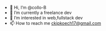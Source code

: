 - 👋 Hi, I’m @collo-B
- 🌱 I’m currently a freelance dev
- 💞️ I’m interested in web,fullstack dev
- 📫 How to reach me ckipkoech17@gmail.com

<!---
collo-B/collo-B is a ✨ special ✨ repository because its `README.md` (this file) appears on your GitHub profile.
You can click the Preview link to take a look at your changes.
--->
